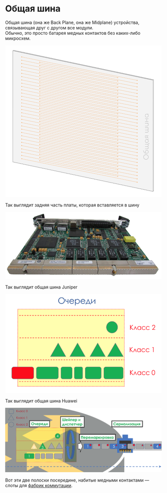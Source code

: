 # Общая шина

Общая шина \(она же Back Plane, она же Midplane\) устройства, связывающая друг с другом все модули.  
Обычно, это просто батарея медных контактов без каких-либо микросхем.

![](../../.gitbook/assets/image%20%288%29.png)

Так выглядит задняя часть платы, которая вставляется в шину

![](../../.gitbook/assets/image%20%2867%29.png)

Так выглядит общая шина Juniper

![](../../.gitbook/assets/image%20%2881%29.png)

Так выглядит общая шина Huawei

![](../../.gitbook/assets/image%20%28189%29.png)

Вот эти две полоски посередине, набитые медными контактами — слоты для [фабрик коммутации](fabrika-kommutacii.md).

